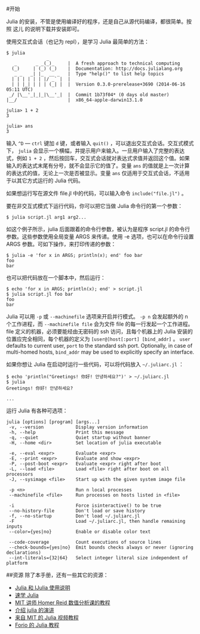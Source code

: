 #开始   

Julia 的安装，不管是使用编译好的程序，还是自己从源代码编译，都很简单。按照 这儿 的说明下载并安装即可。
 
使用交互式会话（也记为 repl），是学习 Julia 最简单的方法：
   

```
$ julia
               _
   _       _ _(_)_     |  A fresh approach to technical computing
  (_)     | (_) (_)    |  Documentation: http://docs.julialang.org
   _ _   _| |_  __ _   |  Type "help()" to list help topics
  | | | | | | |/ _` |  |
  | | |_| | | | (_| |  |  Version 0.3.0-prerelease+3690 (2014-06-16 05:11 UTC)
 _/ |\__'_|_|_|\__'_|  |  Commit 1b73f04* (0 days old master)
|__/                   |  x86_64-apple-darwin13.1.0

julia> 1 + 2
3

julia> ans
3
```   

输入 `^D` — `ctrl` 键加 `d` 键，或者输入 `quit()` ，可以退出交互式会话。交互式模式下， `julia` 会显示一个横幅，并提示用户来输入。一旦用户输入了完整的表达式，例如 `1 + 2` ，然后按回车，交互式会话就对表达式求值并返回这个值。如果输入的表达式末尾有分号，就不会显示它的值了。变量 `ans` 的值就是上一次计算的表达式的值，无论上一次是否被显示。变量 `ans` 仅适用于交互式会话，不适用于以其它方式运行的 Julia 代码。

如果想运行写在源文件 file.jl 中的代码，可以输入命令 `include("file.jl")` 。

要在非交互式模式下运行代码，你可以把它当做 Julia 命令行的第一个参数：

```
$ julia script.jl arg1 arg2...
```

如这个例子所示，julia 后面跟着的命令行参数，被认为是程序 script.jl 的命令行参数。这些参数使用全局变量 ARGS 来传递。使用 -e 选项，也可以在命令行设置 ARGS 参数。可如下操作，来打印传递的参数：

```
$ julia -e 'for x in ARGS; println(x); end' foo bar
foo
bar
```

也可以把代码放在一个脚本中，然后运行：

```
$ echo 'for x in ARGS; println(x); end' > script.jl
$ julia script.jl foo bar
foo
bar
```

Julia 可以用 `-p` 或 `--machinefile` 选项来开启并行模式。 `-p n` 会发起额外的 n 个工作进程，而 `--machinefile file` 会为文件 file 的每一行发起一个工作进程。 file 定义的机器，必须要能经由无密码的 ssh 访问，且每个机器上的 Julia 安装的位置应完全相同，每个机器的定义为 `[user@]host[:port] [bind_addr]` 。 `user` defaults to current user, `port` to the standard ssh port. Optionally, in case of multi-homed hosts, `bind_addr` may be used to explicitly specify an interface.

如果你想让 Julia 在启动时运行一些代码，可以将代码放入 `~/.juliarc.jl` ：


```
$ echo 'println("Greetings! 你好! 안녕하세요?")' > ~/.juliarc.jl
$ julia
Greetings! 你好! 안녕하세요?

...
```

运行 Julia 有各种可选项：

```
julia [options] [program] [args...]
 -v, --version            Display version information
 -h, --help               Print this message
 -q, --quiet              Quiet startup without banner
 -H, --home <dir>         Set location of julia executable

 -e, --eval <expr>        Evaluate <expr>
 -E, --print <expr>       Evaluate and show <expr>
 -P, --post-boot <expr>   Evaluate <expr> right after boot
 -L, --load <file>        Load <file> right after boot on all processors
 -J, --sysimage <file>    Start up with the given system image file

 -p <n>                   Run n local processes
 --machinefile <file>     Run processes on hosts listed in <file>

 -i                       Force isinteractive() to be true
 --no-history-file        Don't load or save history
 -f, --no-startup         Don't load ~/.juliarc.jl
 -F                       Load ~/.juliarc.jl, then handle remaining inputs
 --color={yes|no}         Enable or disable color text

 --code-coverage          Count executions of source lines
 --check-bounds={yes|no}  Emit bounds checks always or never (ignoring declarations)
 --int-literals={32|64}   Select integer literal size independent of platform
```


##资源
除了本手册，还有一些其它的资源：

- [Julia 和 IJulia 使用说明](http://math.mit.edu/~stevenj/Julia-cheatsheet.pdf)
- [速学 Julia](http://learnxinyminutes.com/docs/julia/)
- [MIT 讲师 Homer Reid 数值分析课的教程](http://homerreid.dyndns.org/teaching/18.330/JuliaProgramming.shtml)
- [介绍 julia 的演讲](https://raw.githubusercontent.com/ViralBShah/julia-presentations/master/Fifth-Elephant-2013/Fifth-Elephant-2013.pdf)
- [来自 MIT 的 Julia 视频教程](http://julialang.org/blog/2013/03/julia-tutorial-MIT/)
- [Forio 的 Julia 教程](http://forio.com/labs/julia-studio/tutorials/)
